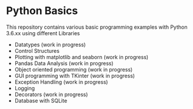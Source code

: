 # Python Basics
This repository contains various basic programming examples with Python 3.6.xx using different Libraries

- Datatypes (work in progress)
- Control Structures
- Plotting with matplotlib and seaborn (work in progress)
- Pandas Data Analysis (work in progress)
- Object oriented programming (work in progress)
- GUI programming with TKinter (work in progress)
- Exception Handling (work in progress)
- Logging
- Decorators (work in progress)
- Database with SQLite


